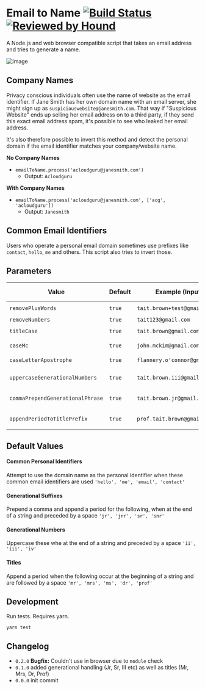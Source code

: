 # Email to Name [![Build Status](https://travis-ci.org/taitems/email-to-name.svg?branch=master)](https://travis-ci.org/taitems/email-to-name) [![Reviewed by Hound](https://img.shields.io/badge/Reviewed_by-Hound-8E64B0.svg)](https://houndci.com)
A Node.js and web browser compatible script that takes an email address and tries to generate a name.

![image](https://i.imgur.com/dgshroz.png)

## Company Names
Privacy conscious individuals often use the name of website as the email identifier. If Jane Smith has her own domain name with an email server, she might sign up as `suspiciouswebsite@janesmith.com`. That way if "Suspicious Website" ends up selling her email address on to a third party, if they send this exact email address spam, it's possible to see who leaked her email address.

It's also therefore possible to invert this method and detect the personal domain if the email identifier matches your company/website name.

**No Company Names**
- `emailToName.process('acloudguru@janesmith.com')`
  - Output: `Acloudguru`

**With Company Names**
- `emailToName.process('acloudguru@janesmith.com', ['acg', 'acloudguru'])`
  - Output: `Janesmith`

## Common Email Identifiers
Users who operate a personal email domain sometimes use prefixes like `contact`, `hello`, `me` and others. This script also tries to invert those.

## Parameters

Value | Default | Example (Input) | Example (On) | Example (Off)
--- | --- | --- | --- | ---
`removePlusWords` | `true` | `tait.brown+test@gmail.com` | `Tait Brown` | `Tait Brown+test`
`removeNumbers` | `true` | `tait123@gmail.com` | `Tait` | `Tait123`
`titleCase` | `true` | `tait.brown@gmail.com` | `Tait Brown` | `tait brown`
`caseMc` | `true` | `john.mckim@gmail.com` | `John McKim` | `John Mckim`
`caseLetterApostrophe` | `true` | `flannery.o'connor@gmail.com` | `Flannery O'Connor` | `Flannery O'connor`
`uppercaseGenerationalNumbers` | `true` | `tait.brown.iii@gmail.com` | `Tait Brown III` | `Tait Brown Iii`
`commaPrependGenerationalPhrase` | `true` | `tait.brown.jr@gmail.com` | `Tait Brown, Jr.` | `Tait Brown Jr`
`appendPeriodToTitlePrefix` | `true` | `prof.tait.brown@gmail.com` | `Prof. Tait Brown` | `Prof Tait Brown`

## Default Values

#### Common Personal Identifiers
Attempt to use the domain name as the personal identifier when these common email identifiers are used `'hello', 'me', 'email', 'contact'`

#### Generational Suffixes
Prepend a comma and append a period for the following, when at the end of a string and preceded by a space `'jr', 'jnr', 'sr', 'snr'`

#### Generational Numbers
Uppercase these whe at the end of a string and preceded by a space `'ii', 'iii', 'iv'`

#### Titles
Append a period when the following occur at the beginning of a string and are followed by a space `'mr', 'mrs', 'ms', 'dr', 'prof'`

## Development

Run tests. Requires yarn.

`yarn test`

## Changelog
- `0.2.0` **Bugfix:** Couldn't use in browser due to `module` check
- `0.1.0` added generational handling (Jr, Sr, III etc) as well as titles (Mr, Mrs, Dr, Prof)
- `0.0.0` init commit
